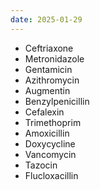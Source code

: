 ```yaml
---
date: 2025-01-29
---
```

- Ceftriaxone
- Metronidazole
- Gentamicin
- Azithromycin
- Augmentin
- Benzylpenicillin
- Cefalexin
- Trimethoprim
- Amoxicillin
- Doxycycline
- Vancomycin
- Tazocin
- Flucloxacillin